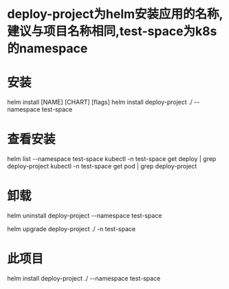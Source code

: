 
# deploy-project为helm安装应用的名称,建议与项目名称相同,test-space为k8s的namespace

# 安装
helm install [NAME] [CHART] [flags]
helm install deploy-project ./ --namespace test-space

# 查看安装
helm list --namespace test-space
kubectl -n test-space get deploy | grep deploy-project
kubectl -n test-space get pod | grep deploy-project

# 卸载
helm uninstall deploy-project --namespace test-space

helm upgrade  deploy-project ./  -n test-space
# 此项目
helm install deploy-project ./ --namespace test-space

